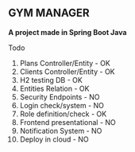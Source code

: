 ## GYM MANAGER
**A project made in Spring Boot Java**

Todo
 1. Plans Controller/Entity   - OK
 2. Clients Controller/Entity - OK
 3. H2 testing DB             - OK
 4. Entities Relation         - OK
 5. Security Endpoints        - NO
 6. Login check/system        - NO
 7. Role definition/check     - OK
 8. Frontend presentational   - NO
 9. Notification System       - NO
 10. Deploy in cloud          - NO
